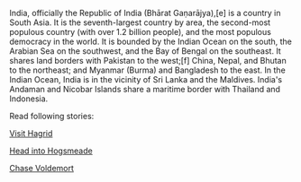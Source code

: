 India, officially the Republic of India (Bhārat Gaṇarājya),[e] is a country in South Asia. It is the seventh-largest country by area, the second-most populous country (with over 1.2 billion people), and the most populous democracy in the world. It is bounded by the Indian Ocean on the south, the Arabian Sea on the southwest, and the Bay of Bengal on the southeast. It shares land borders with Pakistan to the west;[f] China, Nepal, and Bhutan to the northeast; and Myanmar (Burma) and Bangladesh to the east. In the Indian Ocean, India is in the vicinity of Sri Lanka and the Maldives. India's Andaman and Nicobar Islands share a maritime border with Thailand and Indonesia.

Read following stories:

[Visit Hagrid](../visit-hagrid/visit-hagrid.md)

[Head into Hogsmeade](../hogsmeade/hogsmeade.md)

[Chase Voldemort](../voldemort/voldemort.md)
